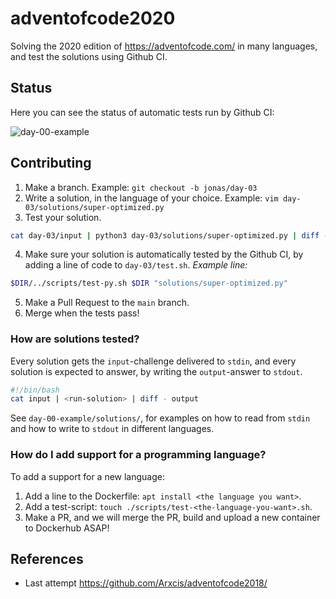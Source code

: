 # adventofcode2020
Solving the 2020 edition of https://adventofcode.com/ in many languages, and test the solutions using Github CI.

## Status
Here you can see the status of automatic tests run by Github CI:

![day-00-example](https://github.com/Arxcis/adventofcode2020/workflows/day-00-example/badge.svg)

## Contributing
1. Make a branch. Example: `git checkout -b jonas/day-03`
2. Write a solution, in the language of your choice. Example: `vim day-03/solutions/super-optimized.py`
3. Test your solution.

```sh
cat day-03/input | python3 day-03/solutions/super-optimized.py | diff - day-03/output
```

4. Make sure your solution is automatically tested by the Github CI, by adding a line of code to `day-03/test.sh`.
*Example line:*
```sh
$DIR/../scripts/test-py.sh $DIR "solutions/super-optimized.py"
```

5. Make a Pull Request to the `main` branch.
6. Merge when the tests pass!

### How are solutions tested?

Every solution gets the `input`-challenge delivered to `stdin`, and every solution is expected to answer, by writing the `output`-answer to `stdout`.

```sh
#!/bin/bash
cat input | <run-solution> | diff - output
```
See `day-00-example/solutions/`, for examples on how to read from `stdin` and how to write to `stdout` in different languages.


### How do I add support for a programming language?

To add a support for a new language:
1. Add a line to the Dockerfile: `apt install <the language you want>`.
2. Add a test-script: `touch ./scripts/test-<the-language-you-want>.sh`.
3. Make a PR, and we will merge the PR, build and upload a new container to Dockerhub ASAP!

## References
- Last attempt https://github.com/Arxcis/adventofcode2018/
